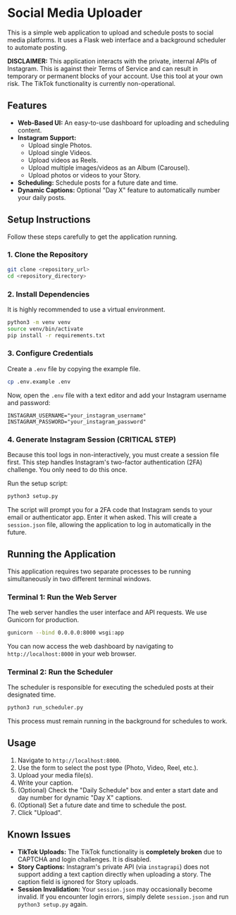 # Social Media Uploader

This is a simple web application to upload and schedule posts to social media platforms. It uses a Flask web interface and a background scheduler to automate posting.

**DISCLAIMER:** This application interacts with the private, internal APIs of Instagram. This is against their Terms of Service and can result in temporary or permanent blocks of your account. Use this tool at your own risk. The TikTok functionality is currently non-operational.

## Features

*   **Web-Based UI:** An easy-to-use dashboard for uploading and scheduling content.
*   **Instagram Support:**
    *   Upload single Photos.
    *   Upload single Videos.
    *   Upload videos as Reels.
    *   Upload multiple images/videos as an Album (Carousel).
    *   Upload photos or videos to your Story.
*   **Scheduling:** Schedule posts for a future date and time.
*   **Dynamic Captions:** Optional "Day X" feature to automatically number your daily posts.

## Setup Instructions

Follow these steps carefully to get the application running.

### 1. Clone the Repository

```bash
git clone <repository_url>
cd <repository_directory>
```

### 2. Install Dependencies

It is highly recommended to use a virtual environment.

```bash
python3 -m venv venv
source venv/bin/activate
pip install -r requirements.txt
```

### 3. Configure Credentials

Create a `.env` file by copying the example file.

```bash
cp .env.example .env
```

Now, open the `.env` file with a text editor and add your Instagram username and password:

```
INSTAGRAM_USERNAME="your_instagram_username"
INSTAGRAM_PASSWORD="your_instagram_password"
```

### 4. Generate Instagram Session (CRITICAL STEP)

Because this tool logs in non-interactively, you must create a session file first. This step handles Instagram's two-factor authentication (2FA) challenge. You only need to do this once.

Run the setup script:

```bash
python3 setup.py
```

The script will prompt you for a 2FA code that Instagram sends to your email or authenticator app. Enter it when asked. This will create a `session.json` file, allowing the application to log in automatically in the future.

## Running the Application

This application requires two separate processes to be running simultaneously in two different terminal windows.

### Terminal 1: Run the Web Server

The web server handles the user interface and API requests. We use Gunicorn for production.

```bash
gunicorn --bind 0.0.0.0:8000 wsgi:app
```

You can now access the web dashboard by navigating to `http://localhost:8000` in your web browser.

### Terminal 2: Run the Scheduler

The scheduler is responsible for executing the scheduled posts at their designated time.

```bash
python3 run_scheduler.py
```

This process must remain running in the background for schedules to work.

## Usage

1.  Navigate to `http://localhost:8000`.
2.  Use the form to select the post type (Photo, Video, Reel, etc.).
3.  Upload your media file(s).
4.  Write your caption.
5.  (Optional) Check the "Daily Schedule" box and enter a start date and day number for dynamic "Day X" captions.
6.  (Optional) Set a future date and time to schedule the post.
7.  Click "Upload".

## Known Issues

*   **TikTok Uploads:** The TikTok functionality is **completely broken** due to CAPTCHA and login challenges. It is disabled.
*   **Story Captions:** Instagram's private API (via `instagrapi`) does not support adding a text caption directly when uploading a story. The caption field is ignored for Story uploads.
*   **Session Invalidation:** Your `session.json` may occasionally become invalid. If you encounter login errors, simply delete `session.json` and run `python3 setup.py` again.

